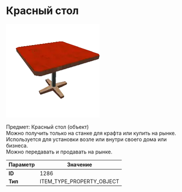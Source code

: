 # Красный стол

![Item Image](../img/1286.webp?raw=true)

Предмет: Красный стол (объект)<br>Можно получить только на станке для крафта или купить на рынке.<br>Используется для установки возле или внутри своего дома или бизнеса.<br>Можно передавать и продавать на рынке.


| Параметр | Значение |
|----------|----------|
| **ID** | 1286 |
| **Тип** | ITEM_TYPE_PROPERTY_OBJECT |

